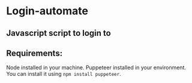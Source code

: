 # Login-automate

## Javascript script to login to
<a href="https://demoqa.com/login" ></a>

## Requirements:
Node installed in your machine.
Puppeteer installed in your environment. You can install it using ``` npm install puppeteer ```.
